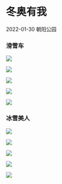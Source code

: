 # 冬奥有我

2022-01-30 朝阳公园

### 滑雪车

![](https://1.z.wiki/images/20220130/01bf5f5414aa4ca8b2965a6b90aa0a82.png?x-oss-process=style/z.wiki)

![](https://1.z.wiki/images/20220130/ba161b45e49c498c8b2092e91ddb9dcd.png?x-oss-process=style/z.wiki)

![](https://2.z.wiki/images/20220130/10a94949122d4e82a951eb14dd1a0d74.png?x-oss-process=style/z.wiki)

![](https://2.z.wiki/images/20220130/cec281f6766047439e39d734342093fc.png?x-oss-process=style/z.wiki)

![](https://3.z.wiki/images/20220130/51f676804a5f4c6b93c1d30faa751056.png?x-oss-process=style/z.wiki)

### 冰雪美人

![](https://3.z.wiki/images/20220130/a8535ba2fdbe4fda8cafd280b3d470ea.png?x-oss-process=style/z.wiki)

![](https://4.z.wiki/images/20220130/368cfffcec644a659bddaee808b09509.png?x-oss-process=style/z.wiki)

![](https://4.z.wiki/images/20220130/c036535ba9ef4a5695d5215d6f6661c8.png?x-oss-process=style/z.wiki)

![](https://4.z.wiki/images/20220130/9f2678c04d0745d0881ea6d9bb4eaace.png?x-oss-process=style/z.wiki)

![](https://2.z.wiki/images/20220130/9d0c174772234c08a6442a8486499911.png?x-oss-process=style/z.wiki)

